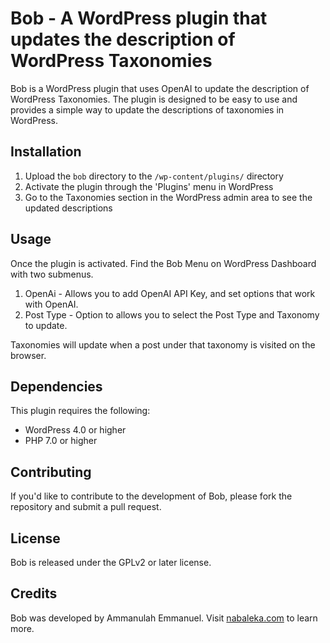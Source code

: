 # Bob - A WordPress plugin that updates the description of WordPress Taxonomies

Bob is a WordPress plugin that uses OpenAI to update the description of WordPress Taxonomies. The plugin is designed to be easy to use and provides a simple way to update the descriptions of taxonomies in WordPress.

## Installation

1. Upload the `bob` directory to the `/wp-content/plugins/` directory
2. Activate the plugin through the 'Plugins' menu in WordPress
3. Go to the Taxonomies section in the WordPress admin area to see the updated descriptions

## Usage

Once the plugin is activated. Find the Bob Menu on WordPress Dashboard with two submenus.

1. OpenAi - Allows you to add OpenAI API Key, and set options that work with OpenAI.
2. Post Type - Option to allows you to select the Post Type and Taxonomy to update.

Taxonomies will update when a post under that taxonomy is visited on the browser.

## Dependencies

This plugin requires the following:
- WordPress 4.0 or higher
- PHP 7.0 or higher

## Contributing

If you'd like to contribute to the development of Bob, please fork the repository and submit a pull request.

## License

Bob is released under the GPLv2 or later license.

## Credits

Bob was developed by Ammanulah Emmanuel. Visit [nabaleka.com](https://nabaleka.com) to learn more.
